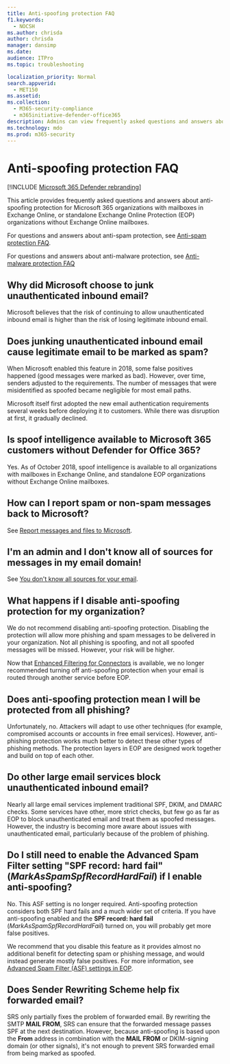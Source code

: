 ```yaml
---
title: Anti-spoofing protection FAQ
f1.keywords: 
  - NOCSH
ms.author: chrisda
author: chrisda
manager: dansimp
ms.date: 
audience: ITPro
ms.topic: troubleshooting

localization_priority: Normal
search.appverid: 
  - MET150
ms.assetid: 
ms.collection: 
  - M365-security-compliance
  - m365initiative-defender-office365
description: Admins can view frequently asked questions and answers about anti-spoofing protection in Exchange Online Protection (EOP).
ms.technology: mdo
ms.prod: m365-security
---
```


# Anti-spoofing protection FAQ

[!INCLUDE [Microsoft 365 Defender rebranding](../includes/microsoft-defender-for-office.md)]


This article provides frequently asked questions and answers about anti-spoofing protection for Microsoft 365 organizations with mailboxes in Exchange Online, or standalone Exchange Online Protection (EOP) organizations without Exchange Online mailboxes.

For questions and answers about anti-spam protection, see [Anti-spam protection FAQ](anti-spam-protection-faq.md).

For questions and answers about anti-malware protection, see [Anti-malware protection FAQ](anti-malware-protection-faq-eop.md)

## Why did Microsoft choose to junk unauthenticated inbound email?

Microsoft believes that the risk of continuing to allow unauthenticated inbound email is higher than the risk of losing legitimate inbound email.

## Does junking unauthenticated inbound email cause legitimate email to be marked as spam?

When Microsoft enabled this feature in 2018, some false positives happened (good messages were marked as bad). However, over time, senders adjusted to the requirements. The number of messages that were misidentified as spoofed became negligible for most email paths.

Microsoft itself first adopted the new email authentication requirements several weeks before deploying it to customers. While there was disruption at first, it gradually declined.

## Is spoof intelligence available to Microsoft 365 customers without Defender for Office 365?

Yes. As of October 2018, spoof intelligence is available to all organizations with mailboxes in Exchange Online, and standalone EOP organizations without Exchange Online mailboxes.

## How can I report spam or non-spam messages back to Microsoft?

See [Report messages and files to Microsoft](report-junk-email-messages-to-microsoft.md).

## I'm an admin and I don't know all of sources for messages in my email domain!

See [You don't know all sources for your email](email-validation-and-authentication.md#you-dont-know-all-sources-for-your-email).

## What happens if I disable anti-spoofing protection for my organization?

We do not recommend disabling anti-spoofing protection. Disabling the protection will allow more phishing and spam messages to be delivered in your organization. Not all phishing is spoofing, and not all spoofed messages will be missed. However, your risk will be higher.

Now that [Enhanced Filtering for Connectors](https://docs.microsoft.com/exchange/mail-flow-best-practices/use-connectors-to-configure-mail-flow/enhanced-filtering-for-connectors) is available, we no longer recommended turning off anti-spoofing protection when your email is routed through another service before EOP.

## Does anti-spoofing protection mean I will be protected from all phishing?

Unfortunately, no. Attackers will adapt to use other techniques (for example, compromised accounts or accounts in free email services). However, anti-phishing protection works much better to detect these other types of phishing methods. The protection layers in EOP are designed work together and build on top of each other.

## Do other large email services block unauthenticated inbound email?

Nearly all large email services implement traditional SPF, DKIM, and DMARC checks. Some services have other, more strict checks, but few go as far as EOP to block unauthenticated email and treat them as spoofed messages. However, the industry is becoming more aware about issues with unauthenticated email, particularly because of the problem of phishing.

## Do I still need to enable the Advanced Spam Filter setting "SPF record: hard fail" (_MarkAsSpamSpfRecordHardFail_) if I enable anti-spoofing?

No. This ASF setting is no longer required. Anti-spoofing protection considers both SPF hard fails and a much wider set of criteria. If you have anti-spoofing enabled and the **SPF record: hard fail** (_MarkAsSpamSpfRecordHardFail_) turned on, you will probably get more false positives.

We recommend that you disable this feature as it provides almost no additional benefit for detecting spam or phishing message, and would instead generate mostly false positives. For more information, see [Advanced Spam Filter (ASF) settings in EOP](advanced-spam-filtering-asf-options.md).

## Does Sender Rewriting Scheme help fix forwarded email?

SRS only partially fixes the problem of forwarded email. By rewriting the SMTP **MAIL FROM**, SRS can ensure that the forwarded message passes SPF at the next destination. However, because anti-spoofing is based upon the **From** address in combination with the **MAIL FROM** or DKIM-signing domain (or other signals), it's not enough to prevent SRS forwarded email from being marked as spoofed.

